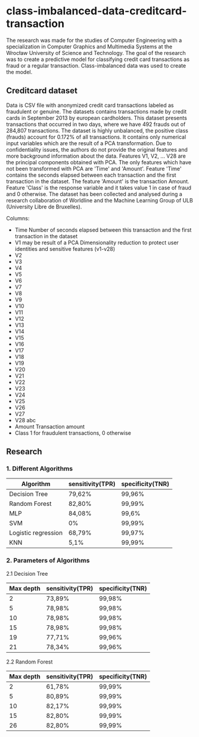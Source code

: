 # class-imbalanced-data-creditcard-transaction

The research was made for the studies of Computer Engineering with a specialization in Computer Graphics and Multimedia Systems at the Wrocław University of Science and Technology. The goal of the research was to create a predictive model for classifying credit card transactions as fraud or a regular transaction. Class-imbalanced data was used to create the model.

## Creditcard dataset

Data is CSV file with anonymized credit card transactions labeled as fraudulent or genuine.
The datasets contains transactions made by credit cards in September 2013 by european cardholders. This dataset presents transactions that occurred in two days, where we have 492 frauds out of 284,807 transactions. The dataset is highly unbalanced, the positive class (frauds) account for 0.172% of all transactions. It contains only numerical input variables which are the result of a PCA transformation.
Due to confidentiality issues, the authors do not provide the original features and more background information about the data. Features V1, V2, ... V28 are the principal components obtained with PCA. The only features which have not been transformed with PCA are 'Time' and 'Amount'. Feature 'Time' contains the seconds elapsed between each transaction and the first transaction in the dataset. The feature 'Amount' is the transaction Amount. Feature 'Class' is the response variable and it takes value 1 in case of fraud and 0 otherwise. The dataset has been collected and analysed during a research collaboration of Worldline and the Machine Learning Group  of ULB (University Libre de Bruxelles).

Columns:

- Time Number of seconds elapsed between this transaction and the first transaction in the dataset
- V1 may be result of a PCA Dimensionality reduction to protect user identities and sensitive features (v1-v28)
- V2
- V3
- V4
- V5
- V6
- V7
- V8
- V9
- V10
- V11
- V12
- V13
- V14
- V15
- V16
- V17
- V18
- V19
- V20
- V21
- V22
- V23
- V24
- V25
- V26
- V27
- V28 abc
- Amount Transaction amount
- Class 1 for fraudulent transactions, 0 otherwise

## Research

### 1. Different  Algorithms

|     Algorithm     |  sensitivity(TPR) |  specificity(TNR)  |
|-------------------|-------------------|--------------------|
|   Decision Tree   |        79,62%     |       99,96%       |
|   Random Forest   |        82,80%     |       99,99%       |
|       MLP         |        84,08%     |       99,6%        |
|       SVM         |          0%       |       99,99%       |
|Logistic regression|        68,79%     |       99,97%       |
|       KNN         |         5,1%      |       99,99%       |

### 2. Parameters of Algorithms

2.1 Decision Tree

|     Max depth     |  sensitivity(TPR) |  specificity(TNR)  |
|-------------------|-------------------|--------------------|
|        2          |       73,89%      |       99,98%       |
|        5          |       78,98%      |       99,98%       |
|        10         |       78,98%      |       99,98%       |
|        15         |       78,98%      |       99,98%       |
|        19         |       77,71%      |       99,96%       |
|        21         |       78,34%      |       99,96%       |

2.2 Random Forest

|     Max depth     |  sensitivity(TPR) |  specificity(TNR)  |
|-------------------|-------------------|--------------------|
|        2          |       61,78%      |       99,99%       |
|        5          |       80,89%      |       99,99%       |
|        10         |       82,17%      |       99,99%       |
|        15         |       82,80%      |       99,99%       |
|        26         |       82,80%      |       99,99%       |
